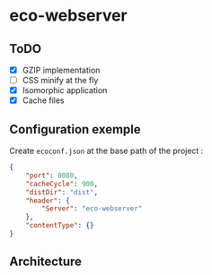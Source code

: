 # eco-webserver

## ToDO

- [X] GZIP implementation
- [ ] CSS minify at the fly
- [X] Isomorphic application
- [X] Cache files

## Configuration exemple

Create `ecoconf.json` at the base path of the project :

```json
{
    "port": 8080,
    "cacheCycle": 900,
    "distDir": "dist",
    "header": {
        "Server": "eco-webserver"
    },
    "contentType": {}
}
```

## Architecture
